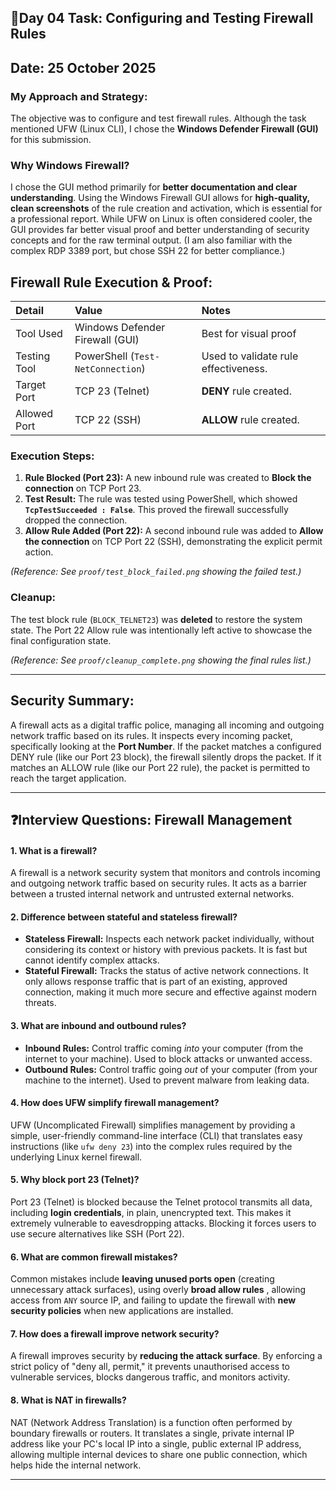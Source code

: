 ## 🎯Day 04 Task: Configuring and Testing Firewall Rules

## Date: 25 October 2025

### My Approach and Strategy:

The objective was to configure and test firewall rules. Although the task mentioned UFW (Linux CLI), I chose the **Windows Defender Firewall (GUI)** for this submission.

### Why Windows Firewall?
I chose the GUI method primarily for **better documentation and clear understanding**. Using the Windows Firewall GUI allows for **high-quality, clean screenshots** of the rule creation and activation,
which is essential for a professional report. While UFW on Linux is often considered cooler, the GUI provides far better visual proof and better understanding of security concepts and for the raw
terminal output. 
(I am also familiar with the complex RDP 3389 port, but chose SSH 22 for better compliance.)

## Firewall Rule Execution & Proof:

| Detail | Value | Notes |
| :--- | :--- | :--- |
| Tool Used | Windows Defender Firewall (GUI) | Best for visual proof |
| Testing Tool | PowerShell (`Test-NetConnection`) | Used to validate rule effectiveness. |
| Target Port | TCP 23 (Telnet) | **DENY** rule created. |
| Allowed Port | TCP 22 (SSH) | **ALLOW** rule created. |

### Execution Steps:

1.  **Rule Blocked (Port 23):** A new inbound rule was created to **Block the connection** on TCP Port 23.
2.  **Test Result:** The rule was tested using PowerShell, which showed **`TcpTestSucceeded : False`**. This proved the firewall successfully dropped the connection.
3.  **Allow Rule Added (Port 22):** A second inbound rule was added to **Allow the connection** on TCP Port 22 (SSH), demonstrating the explicit permit action.

*(Reference: See `proof/test_block_failed.png` showing the failed test.)*  

### Cleanup:

The test block rule (`BLOCK_TELNET23`) was **deleted** to restore the system state. The Port 22 Allow rule was intentionally left active to showcase the final configuration state.

*(Reference: See `proof/cleanup_complete.png` showing the final rules list.)*

---

## Security Summary:

A firewall acts as a digital traffic police, managing all incoming and outgoing network traffic based on its rules. It inspects every incoming packet, specifically looking at the **Port Number**.
If the packet matches a configured DENY rule (like our Port 23 block), the firewall silently drops the packet. If it matches an ALLOW rule (like our Port 22 rule), the packet is permitted to reach the
target application.

---

## ❓Interview Questions: Firewall Management

#### 1. What is a firewall?
A firewall is a network security system that monitors and controls incoming and outgoing network traffic based on security rules. It acts as a barrier between a trusted internal network and untrusted external 
networks.

#### 2. Difference between stateful and stateless firewall?
* **Stateless Firewall:** Inspects each network packet individually, without considering its context or history with previous packets. It is fast but cannot identify complex attacks.
* **Stateful Firewall:** Tracks the status of active network connections. It only allows response traffic that is part of an existing, approved connection, making it much more secure and effective against modern
threats.

#### 3. What are inbound and outbound rules?
* **Inbound Rules:** Control traffic coming *into* your computer (from the internet to your machine). Used to block attacks or unwanted access.
* **Outbound Rules:** Control traffic going *out* of your computer (from your machine to the internet). Used to prevent malware from leaking data.

#### 4. How does UFW simplify firewall management?
UFW (Uncomplicated Firewall) simplifies management by providing a simple, user-friendly command-line interface (CLI) that translates easy instructions (like `ufw deny 23`) into the complex rules required by the
underlying Linux kernel firewall.

#### 5. Why block port 23 (Telnet)?
Port 23 (Telnet) is blocked because the Telnet protocol transmits all data, including **login credentials**, in plain, unencrypted text. This makes it extremely vulnerable to eavesdropping attacks. Blocking it
forces users to use secure alternatives like SSH (Port 22).

#### 6. What are common firewall mistakes?
Common mistakes include **leaving unused ports open** (creating unnecessary attack surfaces), using overly **broad allow rules** , allowing access from `ANY` source IP, and failing to update the firewall with
**new security policies** when new applications are installed.

#### 7. How does a firewall improve network security?
A firewall improves security by **reducing the attack surface**. By enforcing a strict policy of "deny all, permit," it prevents unauthorised access to vulnerable services, blocks dangerous traffic, and monitors 
activity.

#### 8. What is NAT in firewalls?
NAT (Network Address Translation) is a function often performed by boundary firewalls or routers. It translates a single, private internal IP address like your PC's local IP into a single, public external IP
address, allowing multiple internal devices to share one public connection, which helps hide the internal network.

---
